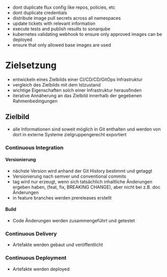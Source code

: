 - dont duplicate flux config like repos, policies, etc
- dont duplicate credentials
- distribute image pull secrets across all namespaces
- update tickets with relevant information
- execute tests and publish results to sonarqube
- kubernetes validating webhook to ensure only approved images can be deployed
- ensure that only allowed base images are used



# Zielsetzung
- entwickeln eines Zielbilds einer CI/CD/CD/GitOps Infrastruktur
- vergleich des Zielbilds mit dem Istzustand
- wichtige Eigenschaften solch einer Infrastruktur herausfinden
- iterative Annäherung an das Zielbild innerhalb der gegebenen Rahmenbedingungen

## Zielbild
- alle Informationen sind soweit möglich in Git enthalten und werden von dort in externe Systeme zielgruppengerecht exportiert

### Continuous Integration
#### Versionierung
- nächste Version wird anhand der Git History bestimmt und getaggt
- Versionierung nach semver und conventional commits
- tag wird nur erzeugt, wenn sich tatsächlich inhaltliche Änderungen ergeben haben, (feat, fix, BREAKING CHANGE),
aber nicht bei z.B. doc Änderungen
- in feature branches werden prereleases erstellt


#### Build
- Code Änderungen werden zusammengeführt und getestet

### Continuous Delivery
- Artefakte werden gebaut und veröffentlicht

### Continuous Deployment
- Artefakte werden deployed